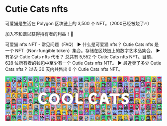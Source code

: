 # Cutie Cats nfts

可爱猫是生活在 Polygon 区块链上的 3,500 个 NFT。（2000已经被烧了🔥）

加入不和谐以获得持有者的利益！🚀

可爱猫 nfts NFT - 常见问题（FAQ）
▶ 什么是可爱猫 nfts？
Cutie Cats nfts 是一个 NFT（Non-fungible token）集合。存储在区块链上的数字艺术品集合。
▶ 有多少 Cutie Cats nfts 代币？
总共有 5,552 个 Cutie Cats nfts NFT。目前，628 位所有者的钱包中至少有一个 Cutie Cats nfts NTF。
▶ 最近卖了多少 Cutie Cats nfts？
过去 30 天内共售出 0 个 Cutie Cats nfts NFT。

![nft](unnamed.png)
